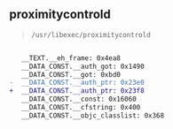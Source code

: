 ## proximitycontrold

> `/usr/libexec/proximitycontrold`

```diff

   __TEXT.__eh_frame: 0x4ea8
   __DATA_CONST.__auth_got: 0x1490
   __DATA_CONST.__got: 0xbd0
-  __DATA_CONST.__auth_ptr: 0x23e0
+  __DATA_CONST.__auth_ptr: 0x23f8
   __DATA_CONST.__const: 0x16060
   __DATA_CONST.__cfstring: 0x400
   __DATA_CONST.__objc_classlist: 0x368

```
